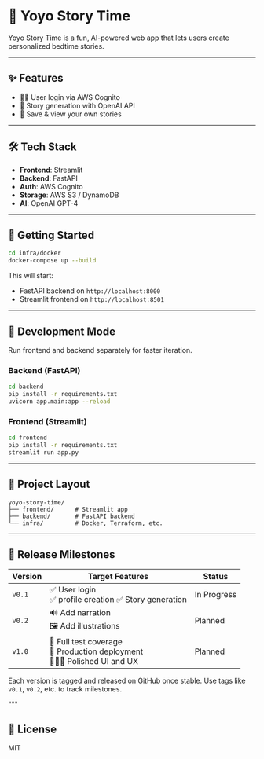 
# 🧸 Yoyo Story Time

Yoyo Story Time is a fun, AI-powered web app that lets users create personalized bedtime stories.

---

## ✨ Features

- 🧑‍💻 User login via AWS Cognito
- 📝 Story generation with OpenAI API
- 💾 Save & view your own stories
---

## 🛠 Tech Stack

- **Frontend**: Streamlit
- **Backend**: FastAPI
- **Auth**: AWS Cognito
- **Storage**: AWS S3 / DynamoDB
- **AI**: OpenAI GPT-4

---

## 🚀 Getting Started

```bash
cd infra/docker
docker-compose up --build
```

This will start:
- FastAPI backend on `http://localhost:8000`
- Streamlit frontend on `http://localhost:8501`

---

## 🧪 Development Mode

Run frontend and backend separately for faster iteration.

### Backend (FastAPI)
```bash
cd backend
pip install -r requirements.txt
uvicorn app.main:app --reload
```

### Frontend (Streamlit)
```bash
cd frontend
pip install -r requirements.txt
streamlit run app.py
```

---

## 📁 Project Layout

```
yoyo-story-time/
├── frontend/      # Streamlit app
├── backend/       # FastAPI backend
└── infra/         # Docker, Terraform, etc.
```

---


## 🎯 Release Milestones

| Version | Target Features                                          | Status       |
|---------|----------------------------------------------------------|--------------|
| `v0.1`  | ✅ User login<br>✅ profile creation ✅ Story generation<br>| In Progress  |
| `v0.2`  | 🔊 Add narration<br>🖼️ Add illustrations | Planned      |
| `v1.0`  | 🧪 Full test coverage<br>🚀 Production deployment<br>👨‍👩‍👧 Polished UI and UX | Planned      |

Each version is tagged and released on GitHub once stable. Use tags like `v0.1`, `v0.2`, etc. to track milestones.

"""

## 🪪 License

MIT
